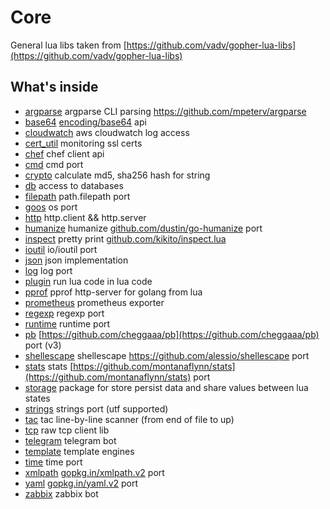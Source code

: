 # Core

General lua libs taken from [https://github.com/vadv/gopher-lua-libs](https://github.com/vadv/gopher-lua-libs)

## What's inside

- [argparse](https://github.com/vadv/gopher-lua-libs/tree/master/argparse) argparse CLI
  parsing <https://github.com/mpeterv/argparse>
- [base64](https://github.com/vadv/gopher-lua-libs/tree/master/base64) [encoding/base64](https://pkg.go.dev/encoding/base64)
  api
- [cloudwatch](https://github.com/vadv/gopher-lua-libs/tree/master/aws/cloudwatch) aws cloudwatch log access
- [cert_util](https://github.com/vadv/gopher-lua-libs/tree/master/cert_util) monitoring ssl certs
- [chef](https://github.com/vadv/gopher-lua-libs/tree/master/chef) chef client api
- [cmd](https://github.com/vadv/gopher-lua-libs/tree/master/cmd) cmd port
- [crypto](https://github.com/vadv/gopher-lua-libs/tree/master/crypto) calculate md5, sha256 hash for string
- [db](https://github.com/vadv/gopher-lua-libs/tree/master/db) access to databases
- [filepath](https://github.com/vadv/gopher-lua-libs/tree/master/filepath) path.filepath port
- [goos](https://github.com/vadv/gopher-lua-libs/tree/master/goos) os port
- [http](https://github.com/vadv/gopher-lua-libs/tree/master/http) http.client && http.server
- [humanize](https://github.com/vadv/gopher-lua-libs/tree/master/humanize)
  humanize [github.com/dustin/go-humanize](https://github.com/dustin/go-humanize) port
- [inspect](https://github.com/vadv/gopher-lua-libs/tree/master/inspect) pretty
  print [github.com/kikito/inspect.lua](https://github.com/kikito/inspect.lua)
- [ioutil](https://github.com/vadv/gopher-lua-libs/tree/master/ioutil) io/ioutil port
- [json](https://github.com/vadv/gopher-lua-libs/tree/master/json) json implementation
- [log](https://github.com/vadv/gopher-lua-libs/tree/master/log) log port
- [plugin](https://github.com/vadv/gopher-lua-libs/tree/master/plugin) run lua code in lua code
- [pprof](https://github.com/vadv/gopher-lua-libs/tree/master/pprof) pprof http-server for golang from lua
- [prometheus](https://github.com/vadv/gopher-lua-libs/tree/master/prometheus/client) prometheus exporter
- [regexp](https://github.com/vadv/gopher-lua-libs/tree/master/regexp) regexp port
- [runtime](https://github.com/vadv/gopher-lua-libs/tree/master/runtime) runtime port
- [pb](https://github.com/vadv/gopher-lua-libs/tree/master/pb) [https://github.com/cheggaaa/pb](https://github.com/cheggaaa/pb)
  port (v3)
- [shellescape](https://github.com/vadv/gopher-lua-libs/tree/master/shellescape)
  shellescape <https://github.com/alessio/shellescape> port
- [stats](https://github.com/vadv/gopher-lua-libs/tree/master/stats)
  stats [https://github.com/montanaflynn/stats](https://github.com/montanaflynn/stats) port
- [storage](https://github.com/vadv/gopher-lua-libs/tree/master/storage) package for store persist data and share values
  between lua states
- [strings](https://github.com/vadv/gopher-lua-libs/tree/master/strings) strings port (utf supported)
- [tac](https://github.com/vadv/gopher-lua-libs/tree/master/tac) tac line-by-line scanner (from end of file to up)
- [tcp](https://github.com/vadv/gopher-lua-libs/tree/master/tcp) raw tcp client lib
- [telegram](https://github.com/vadv/gopher-lua-libs/tree/master/telegram) telegram bot
- [template](https://github.com/vadv/gopher-lua-libs/tree/master/template) template engines
- [time](https://github.com/vadv/gopher-lua-libs/tree/master/time) time port
- [xmlpath](https://github.com/vadv/gopher-lua-libs/tree/master/xmlpath) [gopkg.in/xmlpath.v2](https://gopkg.in/xmlpath.v2)
  port
- [yaml](https://github.com/vadv/gopher-lua-libs/tree/master/yaml) [gopkg.in/yaml.v2](https://gopkg.in/yaml.v2) port
- [zabbix](https://github.com/vadv/gopher-lua-libs/tree/master/zabbix) zabbix bot